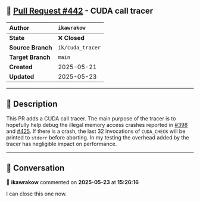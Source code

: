 ## 🔀 [Pull Request #442](https://github.com/ikawrakow/ik_llama.cpp/pull/442) - CUDA call tracer

| **Author** | `ikawrakow` |
| :--- | :--- |
| **State** | ❌ **Closed** |
| **Source Branch** | `ik/cuda_tracer` |
| **Target Branch** | `main` |
| **Created** | 2025-05-21 |
| **Updated** | 2025-05-23 |

---

## 📄 Description

This PR adds a CUDA call tracer. The main purpose of the tracer is to hopefully help debug the illegal memory access crashes reported in [#398](https://github.com/ikawrakow/ik_llama.cpp/issues/398) and [#425](https://github.com/ikawrakow/ik_llama.cpp/issues/425). If there is a crash, the last 32 invocations of `CUDA_CHECK` will be printed to `stderr` before aborting. In my testing the overhead added by the tracer has negligible impact on performance.

---

## 💬 Conversation

👤 **ikawrakow** commented on **2025-05-23** at **15:26:16**

I can close this one now.